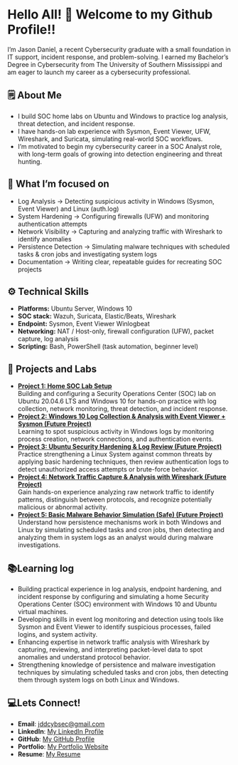 # Hello All! 👋 Welcome to my Github Profile!!

I’m Jason Daniel, a recent Cybersecurity graduate with a small foundation in IT support, incident response, and problem-solving. I earned my Bachelor’s Degree in Cybersecurity from The University of Southern Mississippi and am eager to launch my career as a cybersecurity professional.


## 🗒️ About Me
- I build SOC home labs on Ubuntu and Windows to practice log analysis, threat detection, and incident response.  
- I have hands-on lab experience with Sysmon, Event Viewer, UFW, Wireshark, and Suricata, simulating real-world SOC workflows.  
- I’m motivated to begin my cybersecurity career in a SOC Analyst role, with long-term goals of growing into detection engineering and threat hunting.  


## 📘 What I’m focused on
- Log Analysis → Detecting suspicious activity in Windows (Sysmon, Event Viewer) and Linux (auth.log)
- System Hardening → Configuring firewalls (UFW) and monitoring authentication attempts
- Network Visibility → Capturing and analyzing traffic with Wireshark to identify anomalies
- Persistence Detection → Simulating malware techniques with scheduled tasks & cron jobs and investigating system logs
- Documentation → Writing clear, repeatable guides for recreating SOC projects

## ⚙️ Technical Skills 
- **Platforms:** Ubuntu Server, Windows 10  
- **SOC stack:** Wazuh, Suricata, Elastic/Beats, Wireshark  
- **Endpoint:** Sysmon, Event Viewer Winlogbeat  
- **Networking:** NAT / Host-only, firewall configuration (UFW), packet capture, log analysis    
- **Scripting:** Bash, PowerShell (task automation, beginner level)

## 🚧 Projects and Labs
- [**Project 1: Home SOC Lab Setup**](https://cscdanielj.github.io/projects/home-soc-lab-setup)  
Building and configuring a Security Operations Center (SOC) lab on Ubuntu 20.04.6 LTS and Windows 10 for hands-on practice with log collection, network monitoring, threat detection, and incident response.
- [**Project 2: Windows 10 Log Collection & Analysis with Event Viewer + Sysmon (Future Project)**](#)  
Learning to spot suspicious activity in Windows logs by monitoring process creation, network connections, and authentication events.
- [**Project 3: Ubuntu Security Hardening & Log Review (Future Project)**](#)  
Practice strengthening a Linux System against common threats by applying basic hardening techniques, then review authentication logs to detect unauthorized access attempts or brute-force behavior.
- [**Project 4: Network Traffic Capture & Analysis with Wireshark (Future Project)**](#)  
Gain hands-on experience analyzing raw network traffic to identify patterns, distinguish between protocols, and recognize potentially malicious or abnormal activity.
- [**Project 5: Basic Malware Behavior Simulation (Safe) (Future Project)**](#)  
Understand how persistence mechanisms work in both Windows and Linux by simulating scheduled tasks and cron jobs, then detecting and analyzing them in system logs as an analyst would during malware investigations. 
 

## 📚Learning log 
- Building practical experience in log analysis, endpoint hardening, and incident response by configuring and simulating a home Security Operations Center (SOC) environment with Windows 10 and Ubuntu virtual machines.
- Developing skills in event log monitoring and detection using tools like Sysmon and Event Viewer to identify suspicious processes, failed logins, and system activity.
- Enhancing expertise in network traffic analysis with Wireshark by capturing, reviewing, and interpreting packet-level data to spot anomalies and understand protocol behavior.
- Strengthening knowledge of persistence and malware investigation techniques by simulating scheduled tasks and cron jobs, then detecting them through system logs on both Linux and Windows.

## 💻Lets Connect!
- **Email**: jddcybsec@gmail.com
- **LinkedIn**: [My LinkedIn Profile](https://www.linkedin.com/in/jason-daniel-067236346)
- **GitHub**: [My GitHub Profile](https://github.com/cscdanielj)
- **Portfolio**: [My Portfolio Website](https://cscdanielj.github.io/)
- **Resume**: [My Resume](https://cscdanielj.github.io/resume/JDaniel-Resume.pdf)

  


